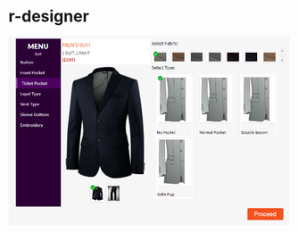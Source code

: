 # r-designer

![alt text](https://github.com/ignacioricky/r-designer/blob/main/Capture.PNG?raw=true)
